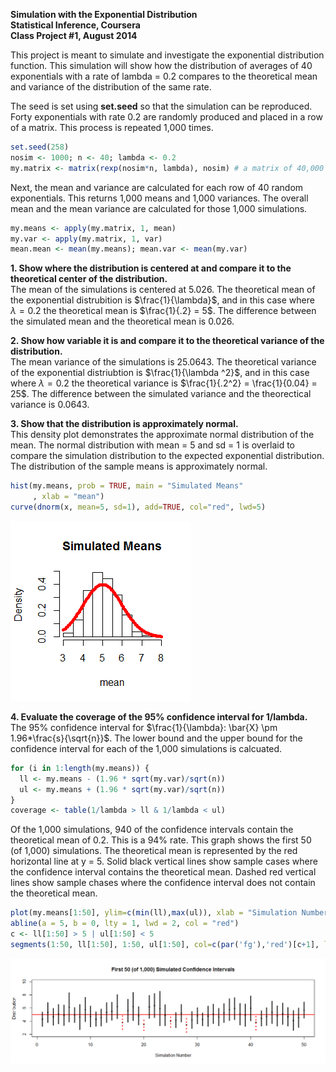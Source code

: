 **Simulation with the Exponential Distribution**  
**Statistical Inference, Coursera**  
**Class Project #1, August 2014**  

This project is meant to simulate and investigate the exponential distribution function.  This simulation will show how the distribution of averages of 40 exponentials with a rate of lambda = 0.2 compares to the theoretical mean and variance of the distribution of the same rate. 

The seed is set using **set.seed** so that the simulation can be reproduced. Forty exponentials with rate 0.2 are randomly produced and placed in a row of a matrix.  This process is repeated 1,000 times.  

```r
set.seed(258)
nosim <- 1000; n <- 40; lambda <- 0.2 
my.matrix <- matrix(rexp(nosim*n, lambda), nosim) # a matrix of 40,000 randomly generated exponentials (1,000 rows * 40 columns)
```

Next, the mean and variance are calculated for each row of 40 random exponentials.  This returns 1,000 means and 1,000 variances.  The overall mean and the mean variance are calculated for those 1,000 simulations.  

```r
my.means <- apply(my.matrix, 1, mean)
my.var <- apply(my.matrix, 1, var)
mean.mean <- mean(my.means); mean.var <- mean(my.var)
```

**1. Show where the distribution is centered at and compare it to the theoretical center of the distribution.**  
The mean of the simulations is centered at 5.026.  The theoretical mean of the exponential distrubition is $\frac{1}{\lambda}$, and in this case where $\lambda = 0.2$ the theoretical mean is $\frac{1}{.2} =  5$.  The difference between the simulated mean and the theoretical mean is 0.026.  

**2. Show how variable it is and compare it to the theoretical variance of the distribution.**   
The mean variance of the simulations is 25.0643.  The theoretical variance of the exponential distriubtion is $\frac{1}{\lambda ^2}$, and in this case where $\lambda = 0.2$ the theoretical variance is $\frac{1}{.2^2} = \frac{1}{0.04} = 25$.  The difference between the simulated variance and the theorectical variance is 0.0643.

**3. Show that the distribution is approximately normal.**  
This density plot demonstrates the approximate normal distribution of the mean. The normal distribution with mean = 5 and sd = 1 is overlaid to compare the simulation distribution to the expected exponential distribution.  The distribution of the sample means is approximately normal.  

```r
hist(my.means, prob = TRUE, main = "Simulated Means"
     , xlab = "mean")
curve(dnorm(x, mean=5, sd=1), add=TRUE, col="red", lwd=5)
```

![plot of chunk analysis](./project1_files/figure-html/analysis.png) 

**4. Evaluate the coverage of the 95% confidence interval for 1/lambda.**  
The 95% confidence interval for $\frac{1}{\lambda}: \bar{X} \pm 1.96*\frac{s}{\sqrt{n}}$.  The lower bound and the upper bound for the confidence interval for each of the 1,000 simulations is calcuated. 

```r
for (i in 1:length(my.means)) {
  ll <- my.means - (1.96 * sqrt(my.var)/sqrt(n))
  ul <- my.means + (1.96 * sqrt(my.var)/sqrt(n))
}
coverage <- table(1/lambda > ll & 1/lambda < ul)
```

Of the 1,000 simulations, 940 of the confidence intervals contain the theoretical mean of 0.2. This is a 94% rate.  This graph shows the first 50 (of 1,000) simulations.  The theoretical mean is represented by the red horizontal line at y = 5.  Solid black vertical lines show sample cases where the confidence interval contains the theoretical mean. Dashed red vertical lines show sample chases where the confidence interval does not contain the theoretical mean.

```r
plot(my.means[1:50], ylim=c(min(ll),max(ul)), xlab = "Simulation Number", ylab= "Distribution", pch = 20, main = "First 50 (of 1,000) Simulated Confidence Intervals")
abline(a = 5, b = 0, lty = 1, lwd = 2, col = "red")
c <- ll[1:50] > 5 | ul[1:50] < 5
segments(1:50, ll[1:50], 1:50, ul[1:50], col=c(par('fg'),'red')[c+1], lty = c(1,3)[c+1], lwd=3)
```

![plot of chunk sim.confint.plot](./project1_files/figure-html/sim.confint.plot.png) 
